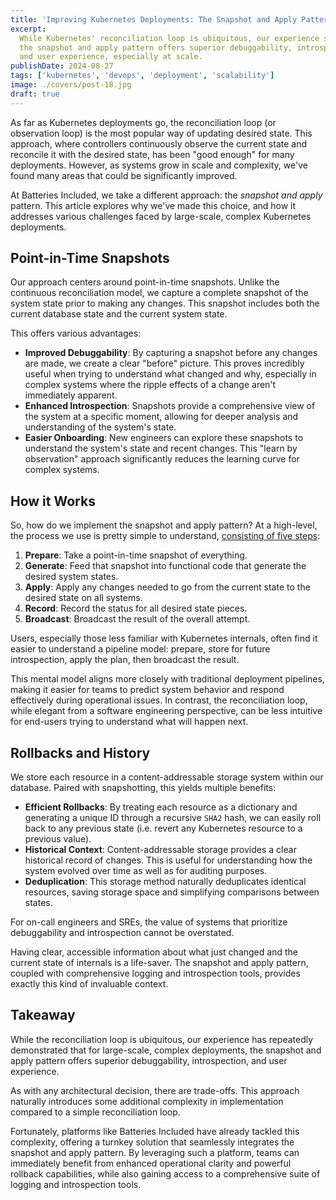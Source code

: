 ```yaml
---
title: 'Improving Kubernetes Deployments: The Snapshot and Apply Pattern'
excerpt:
  While Kubernetes' reconciliation loop is ubiquitous, our experience shows that
  the snapshot and apply pattern offers superior debuggability, introspection,
  and user experience, especially at scale.
publishDate: 2024-08-27
tags: ['kubernetes', 'devops', 'deployment', 'scalability']
image: ./covers/post-18.jpg
draft: true
---
```


As far as Kubernetes deployments go, the reconciliation loop (or observation
loop) is the most popular way of updating desired state. This approach, where
controllers continuously observe the current state and reconcile it with the
desired state, has been "good enough" for many deployments. However, as systems
grow in scale and complexity, we've found many areas that could be significantly
improved.

At Batteries Included, we take a different approach: the _snapshot and apply_
pattern. This article explores why we've made this choice, and how it addresses
various challenges faced by large-scale, complex Kubernetes deployments.

## Point-in-Time Snapshots

Our approach centers around point-in-time snapshots. Unlike the continuous
reconciliation model, we capture a complete snapshot of the system state prior
to making any changes. This snapshot includes both the current database state
and the current system state.

This offers various advantages:

- **Improved Debuggability**: By capturing a snapshot before any changes are
  made, we create a clear "before" picture. This proves incredibly useful when
  trying to understand what changed and why, especially in complex systems where
  the ripple effects of a change aren't immediately apparent.
- **Enhanced Introspection**: Snapshots provide a comprehensive view of the
  system at a specific moment, allowing for deeper analysis and understanding of
  the system's state.
- **Easier Onboarding**: New engineers can explore these snapshots to understand
  the system's state and recent changes. This "learn by observation" approach
  significantly reduces the learning curve for complex systems.

## How it Works

So, how do we implement the snapshot and apply pattern? At a high-level, the
process we use is pretty simple to understand,
[consisting of five steps](https://www.batteriesincl.com/docs/snapshot_apply):

1. **Prepare**: Take a point-in-time snapshot of everything.
2. **Generate**: Feed that snapshot into functional code that generate the
   desired system states.
3. **Apply**: Apply any changes needed to go from the current state to the
   desired state on all systems.
4. **Record**: Record the status for all desired state pieces.
5. **Broadcast**: Broadcast the result of the overall attempt.

Users, especially those less familiar with Kubernetes internals, often find it
easier to understand a pipeline model: prepare, store for future introspection,
apply the plan, then broadcast the result.

This mental model aligns more closely with traditional deployment pipelines,
making it easier for teams to predict system behavior and respond effectively
during operational issues. In contrast, the reconciliation loop, while elegant
from a software engineering perspective, can be less intuitive for end-users
trying to understand what will happen next.

## Rollbacks and History

We store each resource in a content-addressable storage system within our
database. Paired with snapshotting, this yields multiple benefits:

- **Efficient Rollbacks**: By treating each resource as a dictionary and
  generating a unique ID through a recursive `SHA2` hash, we can easily roll
  back to any previous state (i.e. revert any Kubernetes resource to a previous
  value).
- **Historical Context**: Content-addressable storage provides a clear
  historical record of changes. This is useful for understanding how the system
  evolved over time as well as for auditing purposes.
- **Deduplication**: This storage method naturally deduplicates identical
  resources, saving storage space and simplifying comparisons between states.

For on-call engineers and SREs, the value of systems that prioritize
debuggability and introspection cannot be overstated.

Having clear, accessible information about what just changed and the current
state of internals is a life-saver. The snapshot and apply pattern, coupled with
comprehensive logging and introspection tools, provides exactly this kind of
invaluable context.

## Takeaway

While the reconciliation loop is ubiquitous, our experience has repeatedly
demonstrated that for large-scale, complex deployments, the snapshot and apply
pattern offers superior debuggability, introspection, and user experience.

As with any architectural decision, there are trade-offs. This approach
naturally introduces some additional complexity in implementation compared to a
simple reconciliation loop.

Fortunately, platforms like Batteries Included have already tackled this
complexity, offering a turnkey solution that seamlessly integrates the snapshot
and apply pattern. By leveraging such a platform, teams can immediately benefit
from enhanced operational clarity and powerful rollback capabilities, while also
gaining access to a comprehensive suite of logging and introspection tools.
